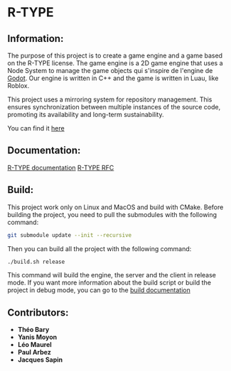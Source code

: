 # R-TYPE

## Information:

The purpose of this project is to create a game engine and a game based on the R-TYPE license. The game engine is a 2D game engine that uses a Node System to manage the game objects qui s'inspire de l'engine de [Godot](https://docs.godotengine.org/en/stable/getting_started/step_by_step/nodes_and_scenes.html). Our engine is written in C++ and the game is written in Luau, like Roblox.

This project uses a mirroring system for repository management. This ensures synchronization between multiple instances of the source code, promoting its availability and long-term sustainability.

You can find it [here](https://github.com/RotClub/RTYPE)

## Documentation:

[R-TYPE documentation](https://rotclub.github.io/RTYPE/)
[R-TYPE RFC](https://github.com/RotClub/RTYPE/tree/main/docs/rfc.txt)

## Build:

This project work only on Linux and MacOS and build with CMake.
Before building the project, you need to pull the submodules with the following command:

```bash
git submodule update --init --recursive
```

Then you can build all the project with the following command:

```bash
./build.sh release
```

This command will build the engine, the server and the client in release mode.
If you want more information about the build script or build the project in debug mode, you can go to the [build documentation](https://rotclub.github.io/RTYPE/engine/building.html)

## Contributors:

- __Théo Bary__
- __Yanis Moyon__
- __Léo Maurel__
- __Paul Arbez__
- __Jacques Sapin__
